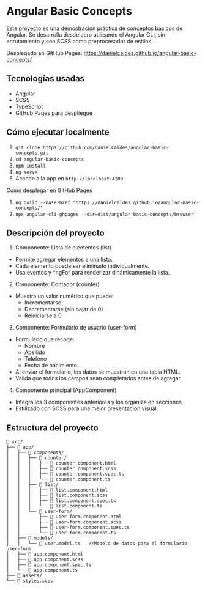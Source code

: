 # Angular Basic Concepts

Este proyecto es una demostración práctica de conceptos básicos de Angular. Se desarrolla desde cero utilizando el Angular CLI, sin enrutamiento y con SCSS como preprocesador de estilos.

Desplegado en GitHub Pages: https://danielcaldes.github.io/angular-basic-concepts/

## Tecnologías usadas
- Angular
- SCSS
- TypeScript
- GitHub Pages para despliegue

## Cómo ejecutar localmente
1. ``git clone https://github.com/DanielCaldes/angular-basic-concepts.git``
2. ``cd angular-basic-concepts``
3. ``npm install``
4. ``ng serve``
5. Accede a la app en ``http://localhost:4200``

Cómo desplegar en GitHub Pages
1. ``ng build --base-href "https://danielcaldes.github.io/angular-basic-concepts/"``
2. ``npx angular-cli-ghpages --dir=dist/angular-basic-concepts/browser``

## Descripción del proyecto

1. Componente: Lista de elementos (list)
- Permite agregar elementos a una lista.
- Cada elemento puede ser eliminado individualmente.
- Usa eventos y *ngFor para renderizar dinámicamente la lista.

2. Componente: Contador (counter)
- Muestra un valor numérico que puede:
  - Incrementarse
  - Decrementarse (sin bajar de 0)
  - Reiniciarse a 0

3. Componente: Formulario de usuario (user-form)
- Formulario que recoge:
  - Nombre
  - Apellido
  - Teléfono
  - Fecha de nacimiento
- Al enviar el formulario, los datos se muestran en una tabla HTML.
- Valida que todos los campos sean completados antes de agregar.

4. Componente principal (AppComponent)
- Integra los 3 componentes anteriores y los organiza en secciones.
- Estilizado con SCSS para una mejor presentación visual.

## Estructura del proyecto
```
📁 src/
├── 📁 app/
│   ├── 📁 components/
│   │   ├── 📁 counter/
│   │   │   ├── 📄 counter.component.html
│   │   │   ├── 📄 counter.component.scss
│   │   │   ├── 📄 counter.component.spec.ts
│   │   │   └── 📄 counter.component.ts
│   │   ├── 📁 list/
│   │   │   ├── 📄 list.component.html
│   │   │   ├── 📄 list.component.scss
│   │   │   ├── 📄 list.component.spec.ts
│   │   │   └── 📄 list.component.ts
│   │   └── 📁 user-form/
│   │       ├── 📄 user-form.component.html
│   │       ├── 📄 user-form.component.scss
│   │       ├── 📄 user-form.component.spec.ts
│   │       └── 📄 user-form.component.ts
│   ├── 📁 models/
│   │   └── 📄 user.model.ts   //Modelo de datos para el formulario user-form
│   ├── 📄 app.component.html
│   ├── 📄 app.component.scss
│   ├── 📄 app.component.spec.ts
│   └── 📄 app.component.ts
├── 📁 assets/
└── 📄 styles.scss
```
